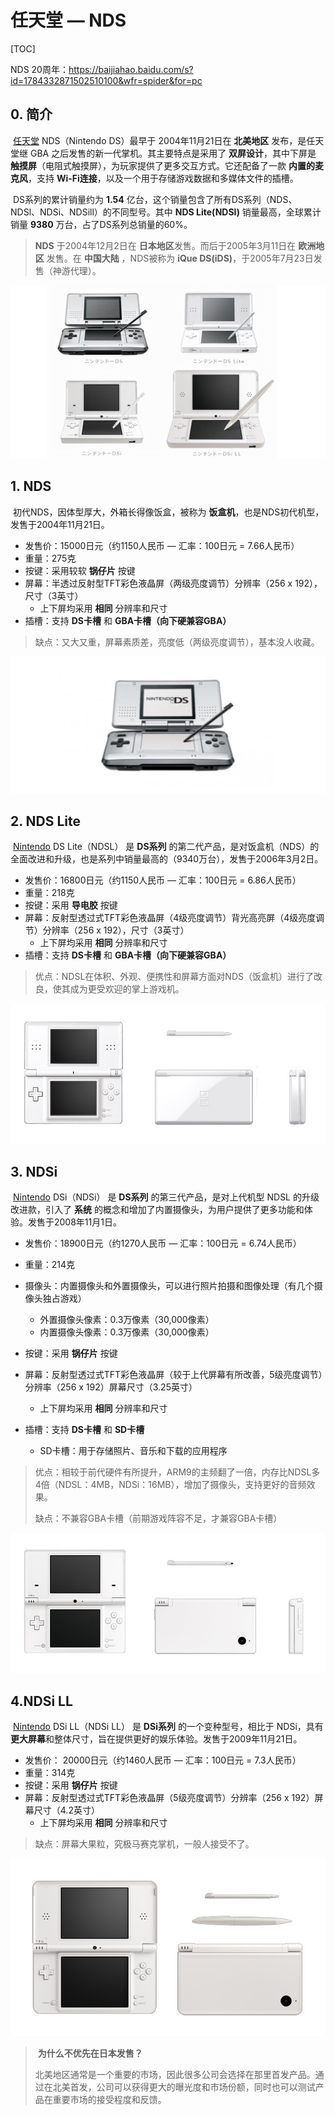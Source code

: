 # 任天堂 — NDS

[TOC]



NDS 20周年：https://baijiahao.baidu.com/s?id=1784332871502510100&wfr=spider&for=pc



## 0. 简介

​	[任天堂](www.nintendo.com/) NDS（Nintendo DS）最早于 2004年11月21日在 **北美地区** 发布，是任天堂继 GBA 之后发售的新一代掌机。其主要特点是采用了 **双屏设计**，其中下屏是 **触摸屏**（电阻式触摸屏），为玩家提供了更多交互方式。它还配备了一款 **内置的麦克风**，支持 **Wi-Fi连接**，以及一个用于存储游戏数据和多媒体文件的插槽。

​	DS系列的累计销量约为 **1.54** 亿台，这个销量包含了所有DS系列（NDS、NDSl、NDSi、NDSill）的不同型号。其中 **NDS Lite(NDSl)** 销量最高，全球累计销量 **9380** 万台，占了DS系列总销量的60%。

> **NDS**  于2004年12月2日在 **日本地区**发售。而后于2005年3月11日在 **欧洲地区** 发售。在 **中国大陆** ，NDS被称为 **iQue DS(iDS)**，于2005年7月23日发售（神游代理）。

![image-20240502203805817](https://raw.githubusercontent.com/zjh-jixiaolin/map_strong/main/202405022038754.png)



## 1. NDS

​	初代NDS，因体型厚大，外箱长得像饭盒，被称为 **饭盒机**，也是NDS初代机型，发售于2004年11月21日。

- 发售价：15000日元（约1150人民币 — 汇率：100日元 = 7.66人民币）
- 重量：275克
- 按键：采用较软 **锅仔片** 按键
- 屏幕：半透过反射型TFT彩色液晶屏（两级亮度调节）分辨率（256 x 192），尺寸（3英寸）
  - 上下屏均采用 **相同** 分辨率和尺寸
- 插槽：支持 **DS卡槽** 和 **GBA卡槽（向下硬兼容GBA）**

>缺点：又大又重，屏幕素质差，亮度低（两级亮度调节），基本没人收藏。

![image-20240502212659827](https://raw.githubusercontent.com/zjh-jixiaolin/map_strong/main/202405031049195.png)

## 2. NDS Lite

​	[Nintendo](https://baike.baidu.com/item/Nintendo/6732440?fromModule=lemma_inlink) DS Lite（NDSL） 是 **DS系列** 的第二代产品，是对饭盒机（NDS）的全面改进和升级，也是系列中销量最高的（9340万台），发售于2006年3月2日。

- 发售价：16800日元（约1150人民币 — 汇率：100日元 = 6.86人民币）
- 重量：218克
- 按键：采用 **导电胶** 按键
- 屏幕：反射型透过式TFT彩色液晶屏（4级亮度调节）背光高亮屏（4级亮度调节）分辨率（256 x 192），尺寸（3英寸）
  - 上下屏均采用 **相同** 分辨率和尺寸
- 插槽：支持 **DS卡槽** 和 **GBA卡槽（向下硬兼容GBA）**

>优点：NDSL在体积、外观、便携性和屏幕方面对NDS（饭盒机）进行了改良，使其成为更受欢迎的掌上游戏机。

![img](https://raw.githubusercontent.com/zjh-jixiaolin/map_strong/main/202405040330318.jpeg)

## 3. NDSi

​	[Nintendo](https://baike.baidu.com/item/Nintendo/6732440?fromModule=lemma_inlink) DSi（NDSi） 是 **DS系列** 的第三代产品，是对上代机型 NDSL 的升级改进款，引入了 **系统** 的概念和增加了内置摄像头，为用户提供了更多功能和体验。发售于2008年11月1日。

- 发售价：18900日元（约1270人民币 — 汇率：100日元 = 6.74人民币）

- 重量：214克
- 摄像头：内置摄像头和外置摄像头，可以进行照片拍摄和图像处理（有几个摄像头独占游戏）
  - 外置摄像头像素：0.3万像素（30,000像素）
  - 内置摄像头像素：0.3万像素（30,000像素）
- 按键：采用 **锅仔片** 按键
- 屏幕：反射型透过式TFT彩色液晶屏（较于上代屏幕有所改善，5级亮度调节）分辨率（256 x 192）屏幕尺寸（3.25英寸）
  - 上下屏均采用 **相同** 分辨率和尺寸
- 插槽：支持 **DS卡槽** 和 **SD卡槽**
  - SD卡槽：用于存储照片、音乐和下载的应用程序

>优点：相较于前代硬件有所提升，ARM9的主频翻了一倍，内存比NDSL多4倍（NDSL：4MB，NDSi：16MB），增加了摄像头，支持更好的音频效果。
>
>缺点：不兼容GBA卡槽（前期游戏阵容不足，才兼容GBA卡槽）

![img](https://raw.githubusercontent.com/zjh-jixiaolin/map_strong/main/202405040330440.jpeg)

## 4.NDSi LL

​	[Nintendo](https://baike.baidu.com/item/Nintendo/6732440?fromModule=lemma_inlink) DSi LL（NDSi LL） 是 **DSi系列** 的一个变种型号，相比于 NDSi，具有**更大屏幕**和整体尺寸，旨在提供更好的娱乐体验。发售于2009年11月21日。

- 发售价： 20000日元（约1460人民币 — 汇率：100日元 = 7.3人民币）
- 重量：314克
- 按键：采用 **锅仔片** 按键
- 屏幕：反射型透过式TFT彩色液晶屏（5级亮度调节）分辨率（256 x 192）屏幕尺寸（4.2英寸）
  - 上下屏均采用 **相同** 分辨率和尺寸

>缺点：屏幕大果粒，究极马赛克掌机，一般人接受不了。

![img](https://raw.githubusercontent.com/zjh-jixiaolin/map_strong/main/202405040346108.jpeg)

>​															**为什么不优先在日本发售？**
>
>北美地区通常是一个重要的市场，因此很多公司会选择在那里首发产品。通过在北美首发，公司可以获得更大的曝光度和市场份额，同时也可以测试产品在重要市场的接受程度和反馈。








